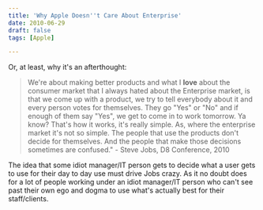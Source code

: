 ```yaml
---
title: 'Why Apple Doesn''t Care About Enterprise'
date: 2010-06-29
draft: false
tags: [Apple]

---
```


Or, at least, why it's an afterthought:

> We're about making better products and what I **love** about the consumer market that I always hated about the Enterprise market, is that we come up with a product, we try to tell everybody about it and every person votes for themselves. They go "Yes" or "No" and if enough of them say "Yes", we get to come in to work tomorrow. Ya know? That's how it works, it's really simple. As, where the enterprise market it's not so simple. The people that use the products don't decide for themselves. And the people that make those decisions sometimes are confused." - Steve Jobs, D8 Conference, 2010

The idea that some idiot manager/IT person gets to decide what a user gets to use for their day to day use must drive Jobs crazy. As it no doubt does for a lot of people working under an idiot manager/IT person who can't see past their own ego and dogma to use what's actually best for their staff/clients.